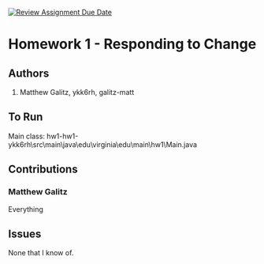 [![Review Assignment Due Date](https://classroom.github.com/assets/deadline-readme-button-24ddc0f5d75046c5622901739e7c5dd533143b0c8e959d652212380cedb1ea36.svg)](https://classroom.github.com/a/NPfZwneM)
# Homework 1 - Responding to Change

## Authors
1) Matthew Galitz, ykk6rh, galitz-matt

## To Run
Main class:
hw1-hw1-ykk6rh\src\main\java\edu\virginia\edu\main\hw1\Main.java

## Contributions

### Matthew Galitz
Everything

## Issues
None that I know of.

